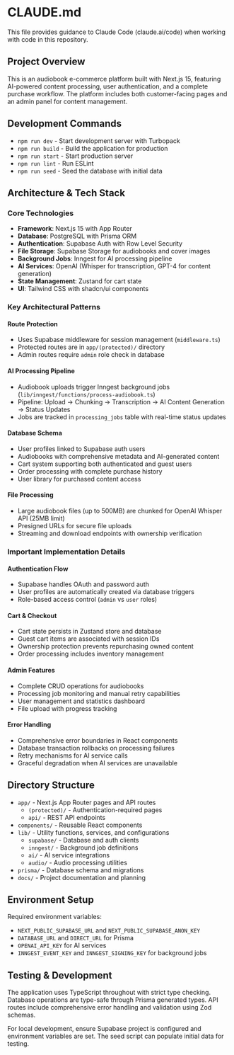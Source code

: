 # CLAUDE.md

This file provides guidance to Claude Code (claude.ai/code) when working with code in this repository.

## Project Overview

This is an audiobook e-commerce platform built with Next.js 15, featuring AI-powered content processing, user authentication, and a complete purchase workflow. The platform includes both customer-facing pages and an admin panel for content management.

## Development Commands

- `npm run dev` - Start development server with Turbopack
- `npm run build` - Build the application for production
- `npm run start` - Start production server
- `npm run lint` - Run ESLint
- `npm run seed` - Seed the database with initial data

## Architecture & Tech Stack

### Core Technologies
- **Framework**: Next.js 15 with App Router
- **Database**: PostgreSQL with Prisma ORM
- **Authentication**: Supabase Auth with Row Level Security
- **File Storage**: Supabase Storage for audiobooks and cover images
- **Background Jobs**: Inngest for AI processing pipeline
- **AI Services**: OpenAI (Whisper for transcription, GPT-4 for content generation)
- **State Management**: Zustand for cart state
- **UI**: Tailwind CSS with shadcn/ui components

### Key Architectural Patterns

#### Route Protection
- Uses Supabase middleware for session management (`middleware.ts`)
- Protected routes are in `app/(protected)/` directory
- Admin routes require `admin` role check in database

#### AI Processing Pipeline
- Audiobook uploads trigger Inngest background jobs (`lib/inngest/functions/process-audiobook.ts`)
- Pipeline: Upload → Chunking → Transcription → AI Content Generation → Status Updates
- Jobs are tracked in `processing_jobs` table with real-time status updates

#### Database Schema
- User profiles linked to Supabase auth users
- Audiobooks with comprehensive metadata and AI-generated content
- Cart system supporting both authenticated and guest users
- Order processing with complete purchase history
- User library for purchased content access

#### File Processing
- Large audiobook files (up to 500MB) are chunked for OpenAI Whisper API (25MB limit)
- Presigned URLs for secure file uploads
- Streaming and download endpoints with ownership verification

### Important Implementation Details

#### Authentication Flow
- Supabase handles OAuth and password auth
- User profiles are automatically created via database triggers
- Role-based access control (`admin` vs `user` roles)

#### Cart & Checkout
- Cart state persists in Zustand store and database
- Guest cart items are associated with session IDs
- Ownership protection prevents repurchasing owned content
- Order processing includes inventory management

#### Admin Features
- Complete CRUD operations for audiobooks
- Processing job monitoring and manual retry capabilities  
- User management and statistics dashboard
- File upload with progress tracking

#### Error Handling
- Comprehensive error boundaries in React components
- Database transaction rollbacks on processing failures
- Retry mechanisms for AI service calls
- Graceful degradation when AI services are unavailable

## Directory Structure

- `app/` - Next.js App Router pages and API routes
  - `(protected)/` - Authentication-required pages
  - `api/` - REST API endpoints
- `components/` - Reusable React components
- `lib/` - Utility functions, services, and configurations
  - `supabase/` - Database and auth clients
  - `inngest/` - Background job definitions
  - `ai/` - AI service integrations
  - `audio/` - Audio processing utilities
- `prisma/` - Database schema and migrations
- `docs/` - Project documentation and planning

## Environment Setup

Required environment variables:
- `NEXT_PUBLIC_SUPABASE_URL` and `NEXT_PUBLIC_SUPABASE_ANON_KEY`
- `DATABASE_URL` and `DIRECT_URL` for Prisma
- `OPENAI_API_KEY` for AI services
- `INNGEST_EVENT_KEY` and `INNGEST_SIGNING_KEY` for background jobs

## Testing & Development

The application uses TypeScript throughout with strict type checking. Database operations are type-safe through Prisma generated types. API routes include comprehensive error handling and validation using Zod schemas.

For local development, ensure Supabase project is configured and environment variables are set. The seed script can populate initial data for testing.